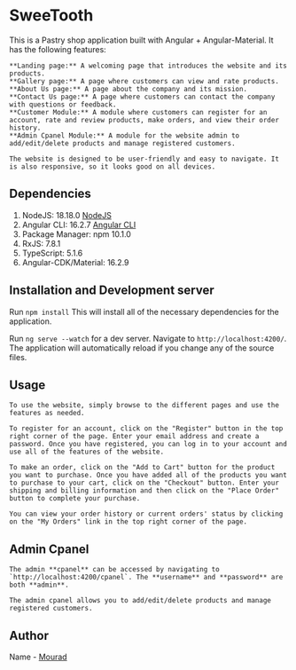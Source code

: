 # SweeTooth

This is a Pastry shop application built with Angular + Angular-Material. It has the following features:

    **Landing page:** A welcoming page that introduces the website and its products.
    **Gallery page:** A page where customers can view and rate products.
    **About Us page:** A page about the company and its mission.
    **Contact Us page:** A page where customers can contact the company with questions or feedback.
    **Customer Module:** A module where customers can register for an account, rate and review products, make orders, and view their order history.
    **Admin Cpanel Module:** A module for the website admin to add/edit/delete products and manage registered customers.
   
    The website is designed to be user-friendly and easy to navigate. It is also responsive, so it looks good on all devices.

## Dependencies

1. NodeJS: 18.18.0 [NodeJS](https://nodejs.org/en/)
2. Angular CLI: 16.2.7 [Angular CLI](https://github.com/angular/angular-cli)
3. Package Manager: npm 10.1.0
4. RxJS: 7.8.1
5. TypeScript: 5.1.6
6. Angular-CDK/Material: 16.2.9

## Installation and Development server

Run `npm install` This will install all of the necessary dependencies for the application.

Run `ng serve --watch` for a dev server. Navigate to `http://localhost:4200/`. The application will automatically reload if you change any of the source files.

## Usage

    To use the website, simply browse to the different pages and use the features as needed.

    To register for an account, click on the "Register" button in the top right corner of the page. Enter your email address and create a password. Once you have registered, you can log in to your account and use all of the features of the website.

    To make an order, click on the "Add to Cart" button for the product you want to purchase. Once you have added all of the products you want to purchase to your cart, click on the "Checkout" button. Enter your shipping and billing information and then click on the "Place Order" button to complete your purchase.

    You can view your order history or current orders' status by clicking on the "My Orders" link in the top right corner of the page.

## Admin Cpanel

    The admin **cpanel** can be accessed by navigating to `http://localhost:4200/cpanel`. The **username** and **password** are both **admin**.

    The admin cpanel allows you to add/edit/delete products and manage registered customers.

## Author

Name - [Mourad]

[Mourad]: https://github.com/mouradabla
